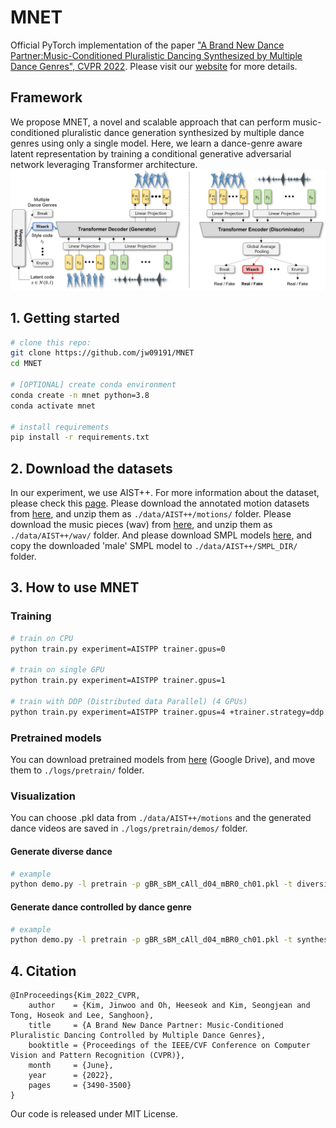 # MNET
Official PyTorch implementation of the paper ["A Brand New Dance Partner:Music-Conditioned Pluralistic Dancing Synthesized by Multiple Dance Genres", CVPR 2022](https://openaccess.thecvf.com/content/CVPR2022/html/Kim_A_Brand_New_Dance_Partner_Music-Conditioned_Pluralistic_Dancing_Controlled_by_CVPR_2022_paper.html).
Please visit our [website](https://jw09191.github.io/MNET_CVPR22/) for more details.

## Framework
We propose MNET, a novel and scalable approach that can perform music-conditioned pluralistic dance generation synthesized by multiple dance genres using only a single model. Here, we learn a dance-genre aware latent representation by training a conditional generative adversarial network leveraging Transformer architecture.
![teaser](images/model.png)

## 1. Getting started
```bash
# clone this repo:
git clone https://github.com/jw09191/MNET
cd MNET

# [OPTIONAL] create conda environment
conda create -n mnet python=3.8
conda activate mnet

# install requirements
pip install -r requirements.txt
```

## 2. Download the datasets
In our experiment, we use AIST++. For more information about the dataset, please check this [page](https://google.github.io/aistplusplus_dataset/).
Please download the annotated motion datasets from [here](https://storage.cloud.google.com/aist_plusplus_public/20210308/motions.zip), 
and unzip them as ``./data/AIST++/motions/`` folder.
Please download the music pieces (wav) from [here](https://aistdancedb.ongaaccel.jp/v1.0.0/audio/wav.zip), 
and unzip them as ``./data/AIST++/wav/`` folder. And please download SMPL models [here](https://smpl.is.tue.mpg.de/),
and copy the downloaded 'male' SMPL model to ``./data/AIST++/SMPL_DIR/`` folder.

## 3. How to use MNET
### Training
```bash
# train on CPU
python train.py experiment=AISTPP trainer.gpus=0

# train on single GPU
python train.py experiment=AISTPP trainer.gpus=1

# train with DDP (Distributed data Parallel) (4 GPUs)
python train.py experiment=AISTPP trainer.gpus=4 +trainer.strategy=ddp
```

### Pretrained models
You can download pretrained models from [here](https://drive.google.com/file/d/1oT8w6EtURFiC0mmre5Rrg3Ko4Qdns328/view?usp=sharing) (Google Drive),
and move them to ``./logs/pretrain/`` folder.

### Visualization
You can choose .pkl data from ``./data/AIST++/motions`` and the generated dance videos are saved in ``./logs/pretrain/demos/`` folder.
#### Generate diverse dance
```bash
# example
python demo.py -l pretrain -p gBR_sBM_cAll_d04_mBR0_ch01.pkl -t diversity 
```

#### Generate dance controlled by dance genre
```bash
# example
python demo.py -l pretrain -p gBR_sBM_cAll_d04_mBR0_ch01.pkl -t synthesis 
```

## 4. Citation
    @InProceedings{Kim_2022_CVPR,
        author    = {Kim, Jinwoo and Oh, Heeseok and Kim, Seongjean and Tong, Hoseok and Lee, Sanghoon},
        title     = {A Brand New Dance Partner: Music-Conditioned Pluralistic Dancing Controlled by Multiple Dance Genres},
        booktitle = {Proceedings of the IEEE/CVF Conference on Computer Vision and Pattern Recognition (CVPR)},
        month     = {June},
        year      = {2022},
        pages     = {3490-3500}
    }
Our code is released under MIT License.








